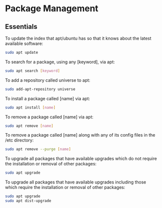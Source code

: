 # Package Management
## Essentials 

To update the index that apt/ubuntu has so that
it knows about the latest available software:
```bash
sudo apt update
```
To search for a package, using any [keyword], 
via apt:
```bash
sudo apt search [keyword]
```
To add a repository called universe to apt:
```bash
sudo add-apt-repository universe
```
To install a package called [name] via apt:
```bash
sudo apt install [name]
```
To remove a package called [name] via apt:
```bash
sudo apt remove [name]
```
To remove a package called [name] along with
any of its config files in the /etc directory:
```bash
sudo apt remove --purge [name]
```
To upgrade all packages that have available upgrades
which do not require the installation or removal of 
other packages:
```bash
sudo apt upgrade 
```
To upgrade all packages that have available upgrades 
including those which require the installation or removal 
of other packages:
```bash
sudo apt upgrade
sudo apt dist-upgrade
```

